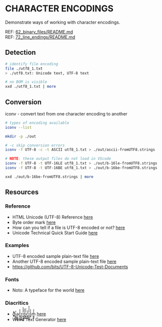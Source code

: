 # CHARACTER ENCODINGS

Demonstrate ways of working with character encodings.  

REF: [62_binary_files/README.md](../62_binary_files/README.md)  
REF: [72_line_endings/README.md](../72_line_endings/README.md)  

## Detection

```sh
# identify file encoding
file ./utf8_1.txt 
> ./utf8.txt: Unicode text, UTF-8 text

# no BOM is visible
xxd ./utf8_1.txt | more
```

## Conversion

iconv - convert text from one character encoding to another

```sh
# types of encoding available
iconv --list

mkdir -p ./out

# -c skip conversion errors 
iconv -f UTF-8 -c -t ASCII utf8_1.txt > ./out/ascii-fromUTF8.strings

# NOTE: these output files do not load in VScode
iconv -f UTF-8 -t UTF-16LE utf8_1.txt > ./out/b-16le-fromUTF8.strings
iconv -f UTF-8 -t UTF-16BE utf8_1.txt > ./out/b-16be-fromUTF8.strings

xxd ./out/b-16be-fromUTF8.strings | more
```

## Resources

### Reference

* HTML Unicode (UTF-8) Reference [here](https://www.w3schools.com/charsets/ref_html_utf8.asp)
* Byte order mark [here](https://en.wikipedia.org/wiki/Byte_order_mark#UTF-8)
* How can you tell if a file is UTF-8 encoded or not? [here](https://chainsawonatireswing.com/2012/04/22/how-can-you-tell-if-a-file-is-utf-8-encoded-or-not/)
* Unicode Technical Quick Start Guide [here](https://home.unicode.org/technical-quick-start-guide/)

### Examples

* UTF-8 encoded sample plain-text file [here](https://www.cl.cam.ac.uk/~mgk25/ucs/examples/UTF-8-demo.txt)
* Another UTF-8 encoded sample plain-text file [here](https://antofthy.gitlab.io/info/data/utf8-demo.txt)
* https://github.com/bits/UTF-8-Unicode-Test-Documents

### Fonts

* Noto: A typeface for the world [here](https://fonts.google.com/noto)

### Diacritics

* d͚͚͚̊̊̊i͚͚̥͚̊ḁ͚͚̥̥c͚̥̥̥̥̊̊̊r̥͚̥͚̥i͚̥̥̥͚̊̊̊̊t̥͚͚̊̊̊i͚̥͚̊̊̊c͚̥͚̊̊i̥͚̥͚̊̊̊̊̊s͚̥̊̊̊m͚͚̥̊̊̊ [here](http://demo.danielmclaren.com/2015/diacriticism/)
* Weird Text Generator [here](https://lingojam.com/WeirdTextGenerator) 
